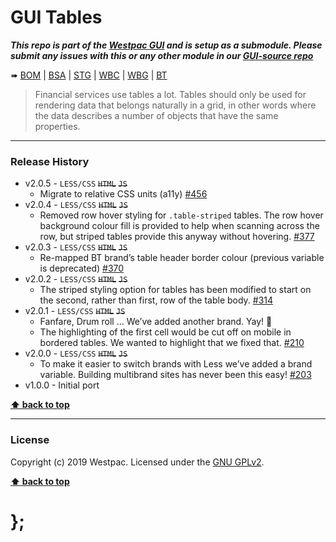 GUI Tables
==========

***This repo is part of the [Westpac GUI](http://gel.westpacgroup.com.au/GUI/) and is setup as a submodule. Please submit any issues with this or any other
module in our [GUI-source repo](https://github.com/WestpacCXTeam/GUI-source/issues)***

➠
[BOM](http://westpaccxteam.github.io/GUI-tables/tests/BOM/) |
[BSA](http://westpaccxteam.github.io/GUI-tables/tests/BSA/) |
[STG](http://westpaccxteam.github.io/GUI-tables/tests/STG/) |
[WBC](http://westpaccxteam.github.io/GUI-tables/tests/WBC/) |
[WBG](http://westpaccxteam.github.io/GUI-tables/tests/WBG/) |
[BT](http://westpaccxteam.github.io/GUI-tables/tests/BT/)

> Financial services use tables a lot. Tables should only be used for rendering data that belongs naturally in a grid, in other words where the data
> describes a number of objects that have the same properties.

----------------------------------------------------------------------------------------------------------------------------------------------------------------


### Release History

* v2.0.5 - `LESS/CSS` ~~`HTML`~~ ~~`JS`~~
	* Migrate to relative CSS units (a11y)
		[#456](https://github.com/WestpacCXTeam/GUI-source/issues/456)
* v2.0.4 - `LESS/CSS` ~~`HTML`~~ ~~`JS`~~
	* Removed row hover styling for `.table-striped` tables. The row hover background colour fill is provided to help when scanning across the row, but striped
	tables provide this anyway without hovering.
		[#377](https://github.com/WestpacCXTeam/GUI-source/issues/377)
* v2.0.3 - `LESS/CSS` ~~`HTML`~~ ~~`JS`~~
	* Re-mapped BT brand’s table header border colour (previous variable is deprecated)
		[#370](https://github.com/WestpacCXTeam/GUI-source/issues/370)
* v2.0.2 - `LESS/CSS` ~~`HTML`~~ ~~`JS`~~
	* The striped styling option for tables has been modified to start on the second, rather than first, row of the table body.
		[#314](https://github.com/WestpacCXTeam/GUI-source/issues/314)
* v2.0.1 - `LESS/CSS` ~~`HTML`~~ ~~`JS`~~
	* Fanfare, Drum roll … We’ve added another brand. Yay! :clap:
	* The highlighting of the first cell would be cut off on mobile in bordered tables. We wanted to highlight that we fixed that.
		[#210](https://github.com/WestpacCXTeam/GUI-source/issues/210)
* v2.0.0 - `LESS/CSS` ~~`HTML`~~ ~~`JS`~~
	* To make it easier to switch brands with Less we’ve added a brand variable. Building multibrand sites has never been this easy!
		[#203](https://github.com/WestpacCXTeam/GUI-source/issues/203)
* v1.0.0 - Initial port

**[⬆ back to top](#content)**


----------------------------------------------------------------------------------------------------------------------------------------------------------------


### License

Copyright (c) 2019 Westpac. Licensed under the [GNU GPLv2](https://raw.githubusercontent.com/WestpacCXTeam/GUI-tables/master/LICENSE).

**[⬆ back to top](#content)**

# };